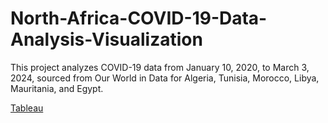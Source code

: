 # North-Africa-COVID-19-Data-Analysis-Visualization
This project analyzes COVID-19 data from January 10, 2020, to March 3, 2024, sourced from Our World in Data for Algeria, Tunisia, Morocco, Libya, Mauritania, and Egypt. 


[Tableau](https://public.tableau.com/app/profile/abderrahmane.chabani/viz/CovidProject_17104522644740/Dashboard1)
